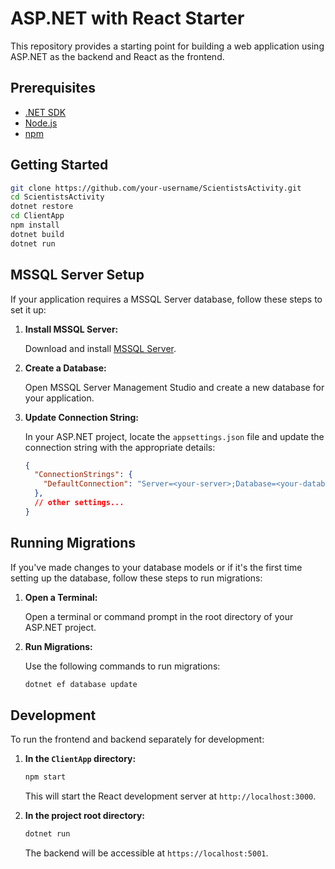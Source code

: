 # ASP.NET with React Starter

This repository provides a starting point for building a web application using ASP.NET as the backend and React as the frontend.

## Prerequisites

- [.NET SDK](https://dotnet.microsoft.com/download)
- [Node.js](https://nodejs.org/)
- [npm](https://www.npmjs.com/get-npm)

## Getting Started

```bash
git clone https://github.com/your-username/ScientistsActivity.git
cd ScientistsActivity
dotnet restore
cd ClientApp
npm install
dotnet build
dotnet run
```

## MSSQL Server Setup

If your application requires a MSSQL Server database, follow these steps to set it up:

1. **Install MSSQL Server:**

   Download and install [MSSQL Server](https://www.microsoft.com/sql-server/).

2. **Create a Database:**

   Open MSSQL Server Management Studio and create a new database for your application.

3. **Update Connection String:**

   In your ASP.NET project, locate the `appsettings.json` file and update the connection string with the appropriate details:

   ```json
   {
     "ConnectionStrings": {
       "DefaultConnection": "Server=<your-server>;Database=<your-database>;User=<your-username>;Password=<your-password>;"
     },
     // other settings...
   }

## Running Migrations

If you've made changes to your database models or if it's the first time setting up the database, follow these steps to run migrations:

1. **Open a Terminal:**

   Open a terminal or command prompt in the root directory of your ASP.NET project.

2. **Run Migrations:**

   Use the following commands to run migrations:

   ```bash
   dotnet ef database update

## Development

To run the frontend and backend separately for development:

1. **In the `ClientApp` directory:**

    ```bash
    npm start
    ```

    This will start the React development server at `http://localhost:3000`.

2. **In the project root directory:**

    ```bash
    dotnet run
    ```

    The backend will be accessible at `https://localhost:5001`.
